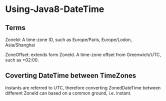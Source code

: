 # Using-Java8-DateTime

## Terms
ZoneId: A time-zone ID, such as Europe/Paris, Europe/Lodon, Asia/Shanghai

ZoneOffset: extends form ZoneId. A time-zone offset from Greenwich/UTC, such as +02:00.


## Coverting DateTime between TimeZones

Instants are referred to UTC, therefore converting ZonedDateTime between different ZoneId can based on a common ground, i.e. instant. 
